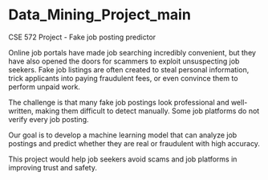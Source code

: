 # Data_Mining_Project_main
 CSE 572 Project - Fake job posting predictor

Online job portals have made job searching incredibly convenient, but they have also opened the doors for scammers to exploit unsuspecting job seekers. Fake job listings are often created to steal personal information, trick applicants into paying fraudulent fees, or even convince them to perform unpaid work.

The challenge is that many fake job postings look professional and well-written, making them difficult to detect manually. Some job platforms do not verify every job posting.

Our goal is to develop a machine learning model that can analyze job postings and predict whether they are real or fraudulent with high accuracy.

This project would help job seekers avoid scams and job platforms in improving trust and safety.
